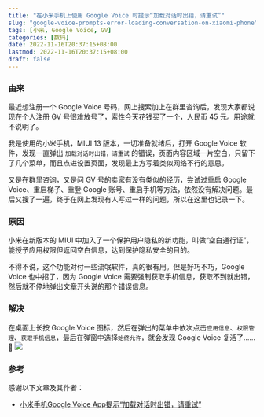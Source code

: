```yaml
---
title: "在小米手机上使用 Google Voice 时提示“加载对话时出错，请重试”"
slug: "google-voice-prompts-error-loading-conversation-on-xiaomi-phone"
tags: [小米, Google Voice, GV]
categories: [数码]
date: 2022-11-16T20:37:15+08:00
lastmod: 2022-11-16T20:37:15+08:00
draft: false
---
```


### 由来
最近想注册一个 Google Voice 号码，网上搜索加上在群里咨询后，发现大家都说现在个人注册 GV 号很难放号了，索性今天花钱买了一个，人民币 45 元。用途就不说明了。

我是使用的小米手机，MIUI 13 版本，一切准备就绪后，打开 Google Voice 软件，发现一直弹出 `加载对话时出错，请重试` 的错误，页面内容区域一片空白，只留下了几个菜单，而且点进设置页面，发现最上方写着类似网络不行的意思。

又是在群里咨询，又是问 GV 号的卖家有没有类似的经历，尝试过重启 Google Voice、重启梯子、重登 Google 账号、重启手机等方法，依然没有解决问题。最后又搜了一遍，终于在网上发现有人写过一样的问题，所以在这里也记录一下。

### 原因
小米在新版本的 MIUI 中加入了一个保护用户隐私的新功能，叫做“空白通行证”，能授予应用权限但返回空白信息，达到保护隐私安全的目的。

不得不说，这个功能对付一些流氓软件，真的很有用。但是好巧不巧，Google Voice 也中招了，因为 Google Voice 需要强制获取手机信息，获取不到就出错，然后就不停地弹出文章开头说的那个错误信息。

### 解决
在桌面上长按 Google Voice 图标，然后在弹出的菜单中依次点击`应用信息`、`权限管理`、`获取手机信息`，最后在弹窗中选择`始终允许`，就会发现 Google Voice 复活了......🥲
![](https://s3.bmp.ovh/imgs/2022/11/16/841ec5bd0ad48b3f.jpg)

### 参考

感谢以下文章及其作者：

- [小米手机Google Voice App提示“加载对话时出错，请重试”](https://www.goojie.eu/185450.html)